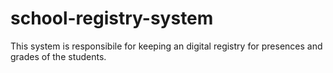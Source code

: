 # school-registry-system
This system is responsibile for keeping an digital registry for presences and grades of the students.
